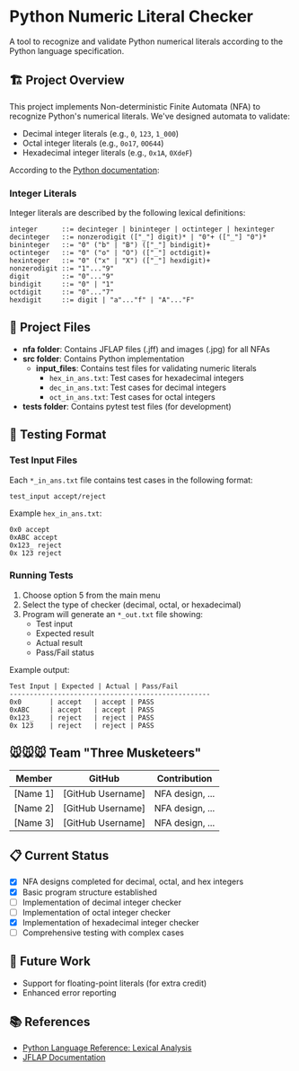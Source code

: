 <!-- @import "[TOC]" {cmd="toc" depthFrom=1 depthTo=6 orderedList=false} -->

# Python Numeric Literal Checker

A tool to recognize and validate Python numerical literals according to the Python language specification.

## 🏗️ Project Overview

This project implements Non-deterministic Finite Automata (NFA) to recognize Python's numerical literals. We've designed automata to validate:

- Decimal integer literals (e.g., `0`, `123`, `1_000`)
- Octal integer literals (e.g., `0o17`, `0O644`)
- Hexadecimal integer literals (e.g., `0x1A`, `0XdeF`)

According to the [Python documentation](https://docs.python.org/3/reference/lexical_analysis.html#numeric-literals):

### Integer Literals

Integer literals are described by the following lexical definitions:

```
integer      ::= decinteger | bininteger | octinteger | hexinteger
decinteger   ::= nonzerodigit (["_"] digit)* | "0"+ (["_"] "0")*
bininteger   ::= "0" ("b" | "B") (["_"] bindigit)+
octinteger   ::= "0" ("o" | "O") (["_"] octdigit)+
hexinteger   ::= "0" ("x" | "X") (["_"] hexdigit)+
nonzerodigit ::= "1"..."9"
digit        ::= "0"..."9"
bindigit     ::= "0" | "1"
octdigit     ::= "0"..."7"
hexdigit     ::= digit | "a"..."f" | "A"..."F"
```

## 📁 Project Files

- **nfa folder**: Contains JFLAP files (.jff) and images (.jpg) for all NFAs
- **src folder**: Contains Python implementation
  - **input_files**: Contains test files for validating numeric literals
    - `hex_in_ans.txt`: Test cases for hexadecimal integers
    - `dec_in_ans.txt`: Test cases for decimal integers
    - `oct_in_ans.txt`: Test cases for octal integers
- **tests folder**: Contains pytest test files (for development)

## 🧪 Testing Format

### Test Input Files
Each `*_in_ans.txt` file contains test cases in the following format:
```
test_input accept/reject
```

Example `hex_in_ans.txt`:
```
0x0 accept
0xABC accept
0x123_ reject
0x 123 reject
```

### Running Tests
1. Choose option 5 from the main menu
2. Select the type of checker (decimal, octal, or hexadecimal)
3. Program will generate an `*_out.txt` file showing:
   - Test input
   - Expected result
   - Actual result
   - Pass/Fail status

Example output:
```
Test Input | Expected | Actual | Pass/Fail
--------------------------------------------------
0x0       | accept   | accept | PASS
0xABC     | accept   | accept | PASS
0x123_    | reject   | reject | PASS
0x 123    | reject   | reject | PASS
```

## 🐭🐭🐭 Team "Three Musketeers"

| Member   | GitHub            | Contribution    |
| -------- | ----------------- | --------------- |
| [Name 1] | [GitHub Username] | NFA design, ... |
| [Name 2] | [GitHub Username] | NFA design, ... |
| [Name 3] | [GitHub Username] | NFA design, ... |

## 📋 Current Status

- [x] NFA designs completed for decimal, octal, and hex integers
- [x] Basic program structure established
- [ ] Implementation of decimal integer checker
- [ ] Implementation of octal integer checker
- [x] Implementation of hexadecimal integer checker
- [ ] Comprehensive testing with complex cases

## 🔮 Future Work

- Support for floating-point literals (for extra credit)
- Enhanced error reporting

## 📚 References

- [Python Language Reference: Lexical Analysis](https://docs.python.org/3/reference/lexical_analysis.html#numeric-literals)
- [JFLAP Documentation](https://www.jflap.org/jflaptmp/)
